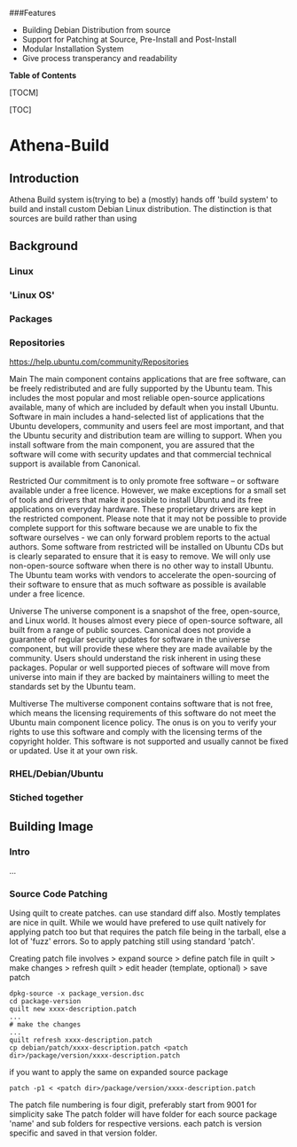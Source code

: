 ###Features
- Building Debian Distribution from source
- Support for Patching at Source, Pre-Install and Post-Install
- Modular Installation System
- Give process transperancy and readability

**Table of Contents**

[TOCM]

[TOC]

# Athena-Build

## Introduction
Athena Build system is(trying to be) a (mostly) hands off 'build system' to build and install custom Debian Linux distribution. The distinction is that  sources are build rather than using 

## Background

### Linux

### 'Linux OS'

### Packages

### Repositories
https://help.ubuntu.com/community/Repositories

Main
The main component contains applications that are free software, can be freely redistributed and are fully supported by the Ubuntu team. This includes the most popular and most reliable open-source applications available, many of which are included by default when you install Ubuntu. Software in main includes a hand-selected list of applications that the Ubuntu developers, community and users feel are most important, and that the Ubuntu security and distribution team are willing to support. When you install software from the main component, you are assured that the software will come with security updates and that commercial technical support is available from Canonical.

Restricted
Our commitment is to only promote free software – or software available under a free licence. However, we make exceptions for a small set of tools and drivers that make it possible to install Ubuntu and its free applications on everyday hardware. These proprietary drivers are kept in the restricted component. Please note that it may not be possible to provide complete support for this software because we are unable to fix the software ourselves - we can only forward problem reports to the actual authors. Some software from restricted will be installed on Ubuntu CDs but is clearly separated to ensure that it is easy to remove. We will only use non-open-source software when there is no other way to install Ubuntu. The Ubuntu team works with vendors to accelerate the open-sourcing of their software to ensure that as much software as possible is available under a free licence.

Universe
The universe component is a snapshot of the free, open-source, and Linux world. It houses almost every piece of open-source software, all built from a range of public sources. Canonical does not provide a guarantee of regular security updates for software in the universe component, but will provide these where they are made available by the community. Users should understand the risk inherent in using these packages. Popular or well supported pieces of software will move from universe into main if they are backed by maintainers willing to meet the standards set by the Ubuntu team.

Multiverse
The multiverse component contains software that is not free, which means the licensing requirements of this software do not meet the Ubuntu main component licence policy. The onus is on you to verify your rights to use this software and comply with the licensing terms of the copyright holder. This software is not supported and usually cannot be fixed or updated. Use it at your own risk.

### RHEL/Debian/Ubuntu

### Stiched together


## Building Image

### Intro

...

### Source Code Patching
Using quilt to create patches. can use standard diff also. Mostly templates are nice in quilt. While we would have prefered to use quilt natively for applying patch too but that requires the patch file being in the tarball, else a lot of 'fuzz' errors. So to apply patching still using standard 'patch'.

Creating patch file involves > expand source > define patch file in quilt > make changes > refresh quilt > edit header (template, optional) > save patch
```
dpkg-source -x package_version.dsc
cd package-version
quilt new xxxx-description.patch
...
# make the changes
...
quilt refresh xxxx-description.patch
cp debian/patch/xxxx-description.patch <patch dir>/package/version/xxxx-description.patch
```

if you want to apply the same on expanded source package
```
patch -p1 < <patch dir>/package/version/xxxx-description.patch
```

The patch file numbering is four digit, preferably start from 9001 for simplicity sake
The patch folder will have folder for each source package 'name' and sub folders for respective versions. each patch is version specific and saved in that version folder.
